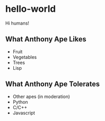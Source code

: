 # hello-world
Hi humans!
## What Anthony Ape Likes
* Fruit
* Vegetables
* Trees
* Lisp

## What Anthony Ape Tolerates
* Other apes (in moderation)
* Python
* C/C++
* Javascript

